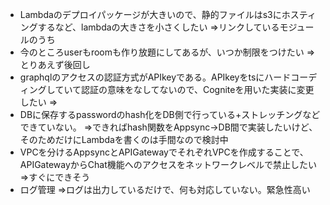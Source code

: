 <ul>
  <li>
  Lambdaのデプロイパッケージが大きいので、静的ファイルはs3にホスティングするなど、lambdaの大きさを小さくしたい
   =>リンクしているモジュールのうち
   </li>
   <li>
  今のところuserもroomも作り放題にしてあるが、いつか制限をつけたい
   =>とりあえず後回し
   </li>
  <li>
  graphqlのアクセスの認証方式がAPIkeyである。APIkeyをtsにハードコーディングしていて認証の意味をなしてないので、Cogniteを用いた実装に変更したい
   =>
   </li>
  <li>
  DBに保存するpasswordのhash化をDB側で行っている+ストレッチングなどできていない。
   =>できればhash関数をAppsync->DB間で実装したいけど、そのためだけにLambdaを書くのは手間なので検討中
   </li>
   <li>
  VPCを分けるAppsyncとAPIGatewayでそれぞれVPCを作成することで、APIGatewayからChat機能へのアクセスをネットワークレベルで禁止したい
   =>すぐにできそう
   </li>
   <li>
   ログ管理
   =>ログは出力しているだけで、何も対応していない。緊急性高い
   </li>
</ul>
